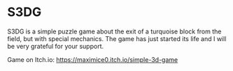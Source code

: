 # S3DG
 S3DG is a simple puzzle game about the exit of a turquoise block from the field, but with special mechanics. The game has just started its life and I will be very grateful for your support.

Game on Itch.io: https://maximice0.itch.io/simple-3d-game
